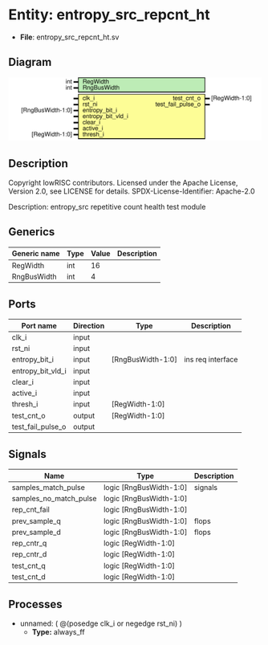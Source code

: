 # Entity: entropy_src_repcnt_ht

- **File**: entropy_src_repcnt_ht.sv
## Diagram

![Diagram](entropy_src_repcnt_ht.svg "Diagram")
## Description

 Copyright lowRISC contributors.
 Licensed under the Apache License, Version 2.0, see LICENSE for details.
 SPDX-License-Identifier: Apache-2.0

 Description: entropy_src repetitive count health test module


## Generics

| Generic name | Type | Value | Description |
| ------------ | ---- | ----- | ----------- |
| RegWidth     | int  | 16    |             |
| RngBusWidth  | int  | 4     |             |
## Ports

| Port name         | Direction | Type              | Description        |
| ----------------- | --------- | ----------------- | ------------------ |
| clk_i             | input     |                   |                    |
| rst_ni            | input     |                   |                    |
| entropy_bit_i     | input     | [RngBusWidth-1:0] |  ins req interface |
| entropy_bit_vld_i | input     |                   |                    |
| clear_i           | input     |                   |                    |
| active_i          | input     |                   |                    |
| thresh_i          | input     | [RegWidth-1:0]    |                    |
| test_cnt_o        | output    | [RegWidth-1:0]    |                    |
| test_fail_pulse_o | output    |                   |                    |
## Signals

| Name                   | Type                    | Description |
| ---------------------- | ----------------------- | ----------- |
| samples_match_pulse    | logic [RngBusWidth-1:0] |  signals    |
| samples_no_match_pulse | logic [RngBusWidth-1:0] |             |
| rep_cnt_fail           | logic [RngBusWidth-1:0] |             |
| prev_sample_q          | logic [RngBusWidth-1:0] |  flops      |
| prev_sample_d          | logic [RngBusWidth-1:0] |  flops      |
| rep_cntr_q             | logic [RegWidth-1:0]    |             |
| rep_cntr_d             | logic [RegWidth-1:0]    |             |
| test_cnt_q             | logic [RegWidth-1:0]    |             |
| test_cnt_d             | logic [RegWidth-1:0]    |             |
## Processes
- unnamed: ( @(posedge clk_i or negedge rst_ni) )
  - **Type:** always_ff
